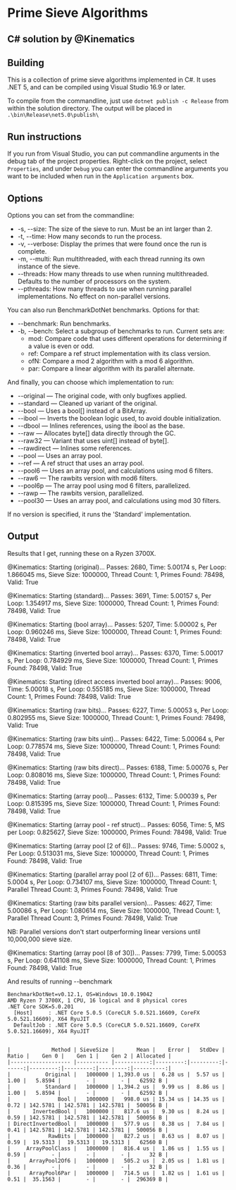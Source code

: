 # Prime Sieve Algorithms

## C# solution by @Kinematics

## Building

This is a collection of prime sieve algorithms implemented in C#.  It uses .NET 5, and can be compiled using Visual Studio 16.9 or later.

To compile from the commandline, just use `dotnet publish -c Release` from within the solution directory.  The output will be placed in `.\bin\Release\net5.0\publish\`

## Run instructions

If you run from Visual Studio, you can put commandline arguments in the debug tab of the project properties. Right-click on the project, select `Properties`, and under `Debug` you can enter the commandline arguments you want to be included when run in the `Application arguments` box.

## Options

Options you can set from the commandline:

* -s, --size: The size of the sieve to run. Must be an int larger than 2.
* -t, --time: How many seconds to run the process.
* -v, --verbose: Display the primes that were found once the run is complete.
* -m, --multi: Run multithreaded, with each thread running its own instance of the sieve.
* --threads: How many threads to use when running multithreaded. Defaults to the number of processors on the system.
* --pthreads: How many threads to use when running parallel implementations. No effect on non-parallel versions.

You can also run BenchmarkDotNet benchmarks.  Options for that:

* --benchmark: Run benchmarks.
* -b, --bench: Select a subgroup of benchmarks to run. Current sets are:
    * mod: Compare code that uses different operations for determining if a value is even or odd.
    * ref: Compare a ref struct implementation with its class version.
    * ofN: Compare a mod 2 algorithm with a mod 6 algorithm.
    * par: Compare a linear algorithm with its parallel alternate.

And finally, you can choose which implementation to run:

* --original — The original code, with only bugfixes applied.
* --standard — Cleaned up variant of the original.
* --bool — Uses a bool[] instead of a BitArray.
* --ibool — Inverts the boolean logic used, to avoid double initialization.
* --dbool — Inlines references, using the ibool as the base.
* --raw — Allocates byte[] data directly through the GC.
* --raw32 — Variant that uses uint[] instead of byte[].
* --rawdirect — Inlines some references.
* --pool — Uses an array pool.
* --ref — A ref struct that uses an array pool.
* --pool6 — Uses an array pool, and calculations using mod 6 filters.
* --raw6 — The rawbits version with mod6 filters.
* --pool6p — The array pool using mod 6 filters, parallelized.
* --rawp — The rawbits version, parallelized.
* --pool30 — Uses an array pool, and calculations using mod 30 filters.

If no version is specified, it runs the 'Standard' implementation.


## Output

Results that I get, running these on a Ryzen 3700X.

@Kinematics: Starting (original)...
Passes: 2680, Time: 5.00174 s, Per Loop: 1.866045 ms, Sieve Size: 1000000, Thread Count: 1, Primes Found: 78498, Valid: True

@Kinematics: Starting (standard)...
Passes: 3691, Time: 5.00157 s, Per Loop: 1.354917 ms, Sieve Size: 1000000, Thread Count: 1, Primes Found: 78498, Valid: True

@Kinematics: Starting (bool array)...
Passes: 5207, Time: 5.00002 s, Per Loop: 0.960246 ms, Sieve Size: 1000000, Thread Count: 1, Primes Found: 78498, Valid: True

@Kinematics: Starting (inverted bool array)...
Passes: 6370, Time: 5.00017 s, Per Loop: 0.784929 ms, Sieve Size: 1000000, Thread Count: 1, Primes Found: 78498, Valid: True

@Kinematics: Starting (direct access inverted bool array)...
Passes: 9006, Time: 5.00018 s, Per Loop: 0.555185 ms, Sieve Size: 1000000, Thread Count: 1, Primes Found: 78498, Valid: True

@Kinematics: Starting (raw bits)...
Passes: 6227, Time: 5.00053 s, Per Loop: 0.802955 ms, Sieve Size: 1000000, Thread Count: 1, Primes Found: 78498, Valid: True

@Kinematics: Starting (raw bits uint)...
Passes: 6422, Time: 5.00064 s, Per Loop: 0.778574 ms, Sieve Size: 1000000, Thread Count: 1, Primes Found: 78498, Valid: True

@Kinematics: Starting (raw bits direct)...
Passes: 6188, Time: 5.00076 s, Per Loop: 0.808016 ms, Sieve Size: 1000000, Thread Count: 1, Primes Found: 78498, Valid: True

@Kinematics: Starting (array pool)...
Passes: 6132, Time: 5.00039 s, Per Loop: 0.815395 ms, Sieve Size: 1000000, Thread Count: 1, Primes Found: 78498, Valid: True

@Kinematics: Starting (array pool - ref struct)...
Passes: 6056, Time: 5, MS per Loop: 0.825627, Sieve Size: 1000000, Primes Found: 78498, Valid: True

@Kinematics: Starting (array pool [2 of 6])...
Passes: 9746, Time: 5.0002 s, Per Loop: 0.513031 ms, Sieve Size: 1000000, Thread Count: 1, Primes Found: 78498, Valid: True

@Kinematics: Starting (parallel array pool [2 of 6])...
Passes: 6811, Time: 5.0004 s, Per Loop: 0.734107 ms, Sieve Size: 1000000, Thread Count: 1, Parallel Thread Count: 3, Primes Found: 78498, Valid: True

@Kinematics: Starting (raw bits parallel version)...
Passes: 4627, Time: 5.00086 s, Per Loop: 1.080614 ms, Sieve Size: 1000000, Thread Count: 1, Parallel Thread Count: 3, Primes Found: 78498, Valid: True

NB: Parallel versions don't start outperforming linear versions until 10,000,000 sieve size.

@Kinematics: Starting (array pool [8 of 30])...
Passes: 7799, Time: 5.00053 s, Per Loop: 0.641108 ms, Sieve Size: 1000000, Thread Count: 1, Primes Found: 78498, Valid: True


And results of running --benchmark

```
BenchmarkDotNet=v0.12.1, OS=Windows 10.0.19042
AMD Ryzen 7 3700X, 1 CPU, 16 logical and 8 physical cores
.NET Core SDK=5.0.201
  [Host]     : .NET Core 5.0.5 (CoreCLR 5.0.521.16609, CoreFX 5.0.521.16609), X64 RyuJIT
  DefaultJob : .NET Core 5.0.5 (CoreCLR 5.0.521.16609, CoreFX 5.0.521.16609), X64 RyuJIT


|             Method | SieveSize |       Mean |    Error |   StdDev | Ratio |    Gen 0 |    Gen 1 |    Gen 2 | Allocated |
|------------------- |---------- |-----------:|---------:|---------:|------:|---------:|---------:|---------:|----------:|
|           Original |   1000000 | 1,393.0 us |  6.28 us |  5.57 us |  1.00 |   5.8594 |        - |        - |   62592 B |
|           Standard |   1000000 | 1,394.2 us |  9.99 us |  8.86 us |  1.00 |   5.8594 |        - |        - |   62592 B |
|               Bool |   1000000 |   998.0 us | 15.34 us | 14.35 us |  0.72 | 142.5781 | 142.5781 | 142.5781 |  500056 B |
|       InvertedBool |   1000000 |   817.6 us |  9.30 us |  8.24 us |  0.59 | 142.5781 | 142.5781 | 142.5781 |  500056 B |
| DirectInvertedBool |   1000000 |   577.9 us |  8.38 us |  7.84 us |  0.41 | 142.5781 | 142.5781 | 142.5781 |  500056 B |
|            RawBits |   1000000 |   827.2 us |  8.63 us |  8.07 us |  0.59 |  19.5313 |  19.5313 |  19.5313 |   62560 B |
|     ArrayPoolClass |   1000000 |   816.4 us |  1.86 us |  1.55 us |  0.59 |        - |        - |        - |      32 B |
|      ArrayPool2Of6 |   1000000 |   505.2 us |  2.05 us |  1.81 us |  0.36 |        - |        - |        - |      32 B |
|      ArrayPool6Par |   1000000 |   714.5 us |  1.82 us |  1.61 us |  0.51 |  35.1563 |        - |        - |  296369 B |
```


